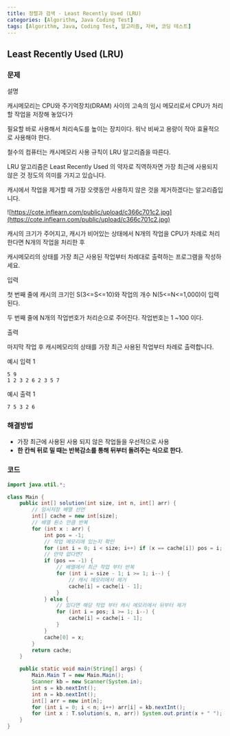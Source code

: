 ```yaml
---
title: 정렬과 검색 - Least Recently Used (LRU)
categories: [Algorithm, Java Coding Test]
tags: [Algorithm, Java, Coding Test, 알고리즘, 자바, 코딩 테스트]
---
```


## Least Recently Used (LRU) 

### 문제

설명

캐시메모리는 CPU와 주기억장치(DRAM) 사이의 고속의 임시 메모리로서 CPU가 처리할 작업을 저장해 놓았다가

필요할 바로 사용해서 처리속도를 높이는 장치이다. 워낙 비싸고 용량이 작아 효율적으로 사용해야 한다.

철수의 컴퓨터는 캐시메모리 사용 규칙이 LRU 알고리즘을 따른다.

LRU 알고리즘은 Least Recently Used 의 약자로 직역하자면 가장 최근에 사용되지 않은 것 정도의 의미를 가지고 있습니다.

캐시에서 작업을 제거할 때 가장 오랫동안 사용하지 않은 것을 제거하겠다는 알고리즘입니다.

![https://cote.inflearn.com/public/upload/c366c701c2.jpg](https://cote.inflearn.com/public/upload/c366c701c2.jpg)

캐시의 크기가 주어지고, 캐시가 비어있는 상태에서 N개의 작업을 CPU가 차례로 처리한다면 N개의 작업을 처리한 후

캐시메모리의 상태를 가장 최근 사용된 작업부터 차례대로 출력하는 프로그램을 작성하세요.

입력

첫 번째 줄에 캐시의 크기인 S(3<=S<=10)와 작업의 개수 N(5<=N<=1,000)이 입력된다.

두 번째 줄에 N개의 작업번호가 처리순으로 주어진다. 작업번호는 1 ~100 이다.

출력

마지막 작업 후 캐시메모리의 상태를 가장 최근 사용된 작업부터 차례로 출력합니다.

예시 입력 1

```
5 9
1 2 3 2 6 2 3 5 7

```

예시 출력 1

```
7 5 3 2 6
```

### 해결방법

- 가장 최근에 사용된 사용 되지 않은 작업들을 우선적으로 사용
- **한 칸씩 뒤로 밀 때는 반복감소를 통해 뒤부터 돌려주는 식으로 한다.**

### 코드

```java
import java.util.*;

class Main {
    public int[] solution(int size, int n, int[] arr) {
        // 임시저장 배열 선언
        int[] cache = new int[size];
        // 배열 원소 만큼 반복
        for (int x : arr) {
            int pos = -1;
            // 작업 메모리에 있는지 확인
            for (int i = 0; i < size; i++) if (x == cache[i]) pos = i;
            // 만약 없다면?
            if (pos == -1) {
                // 배열에서 최근 작업 부터 반복
                for (int i = size - 1; i >= 1; i--) {
                    // 캐시 메모리에서 제거
                    cache[i] = cache[i - 1];
                }
            } else {
                // 있다면 해당 작업 부터 캐시 메모리에서 뒤부터 제거 
                for (int i = pos; i >= 1; i--) {
                    cache[i] = cache[i - 1];
                }
            }
            cache[0] = x;
        }
        return cache;
    }

    public static void main(String[] args) {
        Main.Main T = new Main.Main();
        Scanner kb = new Scanner(System.in);
        int s = kb.nextInt();
        int n = kb.nextInt();
        int[] arr = new int[n];
        for (int i = 0; i < n; i++) arr[i] = kb.nextInt();
        for (int x : T.solution(s, n, arr)) System.out.print(x + " ");
    }
}

```
